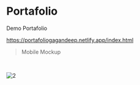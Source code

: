 # Portafolio <br/>
Demo Portafolio <br/>

https://portafoliogagandeep.netlify.app/index.html

> Mobile Mockup 
<br/>

![2](https://user-images.githubusercontent.com/66964536/124293156-9ea1b400-db56-11eb-95b5-0355a6d2d319.JPG)


<br/>
